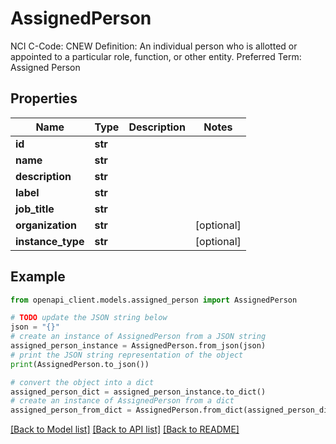 # AssignedPerson

NCI C-Code: CNEW Definition: An individual person who is allotted or appointed to a particular role, function, or other entity. Preferred Term: Assigned Person

## Properties

Name | Type | Description | Notes
------------ | ------------- | ------------- | -------------
**id** | **str** |  | 
**name** | **str** |  | 
**description** | **str** |  | 
**label** | **str** |  | 
**job_title** | **str** |  | 
**organization** | **str** |  | [optional] 
**instance_type** | **str** |  | [optional] 

## Example

```python
from openapi_client.models.assigned_person import AssignedPerson

# TODO update the JSON string below
json = "{}"
# create an instance of AssignedPerson from a JSON string
assigned_person_instance = AssignedPerson.from_json(json)
# print the JSON string representation of the object
print(AssignedPerson.to_json())

# convert the object into a dict
assigned_person_dict = assigned_person_instance.to_dict()
# create an instance of AssignedPerson from a dict
assigned_person_from_dict = AssignedPerson.from_dict(assigned_person_dict)
```
[[Back to Model list]](../README.md#documentation-for-models) [[Back to API list]](../README.md#documentation-for-api-endpoints) [[Back to README]](../README.md)


